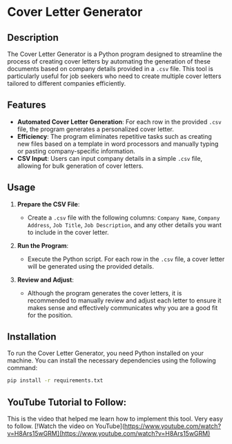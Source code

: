 # Cover Letter Generator

## Description

The Cover Letter Generator is a Python program designed to streamline the process of creating cover letters by automating the generation of these documents based on company details provided in a `.csv` file. This tool is particularly useful for job seekers who need to create multiple cover letters tailored to different companies efficiently.

## Features

- **Automated Cover Letter Generation**: For each row in the provided `.csv` file, the program generates a personalized cover letter.
- **Efficiency**: The program eliminates repetitive tasks such as creating new files based on a template in word processors and manually typing or pasting company-specific information.
- **CSV Input**: Users can input company details in a simple `.csv` file, allowing for bulk generation of cover letters.

## Usage

1. **Prepare the CSV File**:
   - Create a `.csv` file with the following columns: `Company Name`, `Company Address`, `Job Title`, `Job Description`, and any other details you want to include in the cover letter.

2. **Run the Program**:
   - Execute the Python script. For each row in the `.csv` file, a cover letter will be generated using the provided details.

3. **Review and Adjust**:
   - Although the program generates the cover letters, it is recommended to manually review and adjust each letter to ensure it makes sense and effectively communicates why you are a good fit for the position.

## Installation

To run the Cover Letter Generator, you need Python installed on your machine. You can install the necessary dependencies using the following command:

```bash
pip install -r requirements.txt
```

## YouTube Tutorial to Follow:
This is the video that helped me learn how to implement this tool. Very easy to follow.
[!Watch the video on YouTube](https://www.youtube.com/watch?v=H8Ars15wGRM](https://www.youtube.com/watch?v=H8Ars15wGRM)
